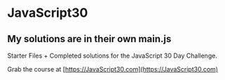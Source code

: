 # JavaScript30
## My solutions are in their own main.js

Starter Files + Completed solutions for the JavaScript 30 Day Challenge.

Grab the course at [https://JavaScript30.com](https://JavaScript30.com)
